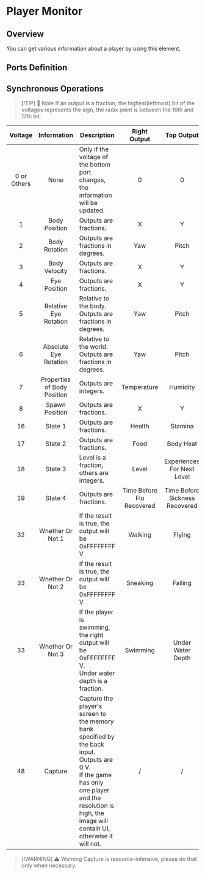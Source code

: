 <script setup lang="ts">
import ElectricConnection from "../../../components/ElectricElement/ElectricConnection";
import ElectricConnectorType from "../../../components/ElectricElement/ElectricConnectorType";
import ElectricConnectorDirection from "../../../components/ElectricElement/ElectricConnectorDirection";
import ElectricConnectionDisplayMode from "../../../components/ElectricElement/ElectricConnectionDisplayMode";
import IOPort from "../../../components/ElectricElement/IOPort";
import ElectricElement from "../../../components/ElectricElement/ElectricElement.vue";

let connections = [
    new ElectricConnection(ElectricConnectorDirection.Top, ElectricConnectorType.Output, ElectricConnectionDisplayMode.Hide, [
        new IOPort(1, 32, "Output Result", "")
    ], false, true),
    new ElectricConnection(ElectricConnectorDirection.Right, ElectricConnectorType.Output, ElectricConnectionDisplayMode.Hide, [
        new IOPort(1, 32, "Output Result", "")
    ], false, true),
        new ElectricConnection(ElectricConnectorDirection.Bottom, ElectricConnectorType.Input, ElectricConnectionDisplayMode.BitWidth, [
        new IOPort(1, 16, "Synchronous Operations, details are in the table below.", ""),
        new IOPort(1, 16, "Player Index", "")
    ], false, true),
    new ElectricConnection(ElectricConnectorDirection.Left, ElectricConnectorType.Output, ElectricConnectionDisplayMode.Hide, [
        new IOPort(1, 32, "Output Result", "")
    ], false, true),
        new ElectricConnection(ElectricConnectorDirection.In, ElectricConnectorType.Input, ElectricConnectionDisplayMode.BitWidth, [
        new IOPort(1, 32, "The ID of a memory bank for storing captured image.", ""),
    ], false, true)
];
</script>

# Player Monitor <Badge text="v2.0"/>

## Overview

You can get various information about a player by using this element.

## Ports Definition

<ElectricElement imgAltPrefix="Player Monitor" :connections="connections" imgSrc="/images/expand/sensors/GVPlayerMonitorBlock.webp"/>

## Synchronous Operations

> [!TIP] 📝 Note
> If an output is a fraction, the highest(leftmost) bit of the voltages represents the sign, the radix point is between the 16th and 17th bit.

|     Voltage     |         Information         | Description                                                                                                                                                                                                    |       Right Output        |           Top Output           |          Left Output           |
|:---------------:|:---------------------------:|----------------------------------------------------------------------------------------------------------------------------------------------------------------------------------------------------------------|:-------------------------:|:------------------------------:|:------------------------------:|
| 0 or<br/>Others |            None             | Only if the voltage of the bottom port changes, the information will be updated.                                                                                                                               |             0             |               0                |               0                |
|        1        |        Body Position        | Outputs are fractions.                                                                                                                                                                                         |             X             |               Y                |               Z                |
|        2        |        Body Rotation        | Outputs are fractions in degrees.                                                                                                                                                                              |            Yaw            |             Pitch              |              Roll              |
|        3        |        Body Velocity        | Outputs are fractions.                                                                                                                                                                                         |             X             |               Y                |               Z                |
|        4        |        Eye Position         | Outputs are fractions.                                                                                                                                                                                         |             X             |               Y                |               Z                |
|        5        |    Relative Eye Rotation    | Relative to the body. Outputs are fractions in degrees.                                                                                                                                                        |            Yaw            |             Pitch              |               /                |
|        6        |    Absolute Eye Rotation    | Relative to the world. Outputs are fractions in degrees.                                                                                                                                                       |            Yaw            |             Pitch              |              Roll              |
|        7        | Properties of Body Position | Outputs are integers.                                                                                                                                                                                          |        Temperature        |            Humidity            |       Light (Brightness)       |
|        8        |       Spawn Position        | Outputs are fractions.                                                                                                                                                                                         |             X             |               Y                |               Z                |
|       16        |           State 1           | Outputs are fractions.                                                                                                                                                                                         |          Health           |            Stamina             |             Sleep              |
|       17        |           State 2           | Outputs are fractions.                                                                                                                                                                                         |           Food            |           Body Heat            |            Wetness             |
|       18        |           State 3           | Level is a fraction, others are integers.                                                                                                                                                                      |           Level           |   Experiences For Next Level   | The Value of the Block in Hand |
|       19        |           State 4           | Outputs are fractions.                                                                                                                                                                                         | Time Before Flu Recovered | Time Before Sickness Recovered | Time Before Fire Extinguished  |
|       32        |      Whether Or Not 1       | If the result is true, the output will be 0xFFFFFFFF V                                                                                                                                                         |          Walking          |             Flying             |             Riding             |
|       33        |      Whether Or Not 2       | If the result is true, the output will be 0xFFFFFFFF V                                                                                                                                                         |         Sneaking          |            Falling             |               /                |
|       33        |      Whether Or Not 3       | If the player is swimming, the right output will be 0xFFFFFFFF V.<br/>Under water depth is a fraction.                                                                                                         |         Swimming          |       Under Water Depth        |               /                |
|       48        |           Capture           | Capture the player's screen to the memory bank specified by the back input. Outputs are 0 V.<br/>If the game has only one player and the resolution is high, the image will contain UI, otherwise it will not. |             /             |               /                |               /                |

> [!WARNING] ⚠ Warning
> Capture is resource-intensive, please do that only when necessary.